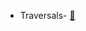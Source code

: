 * Traversals- [🐍](https://github.com/rohinarora/Algorithms/blob/master/Trees/Binary%20Search%20Trees/CLRS_Ch12/BST_traveral.py)
